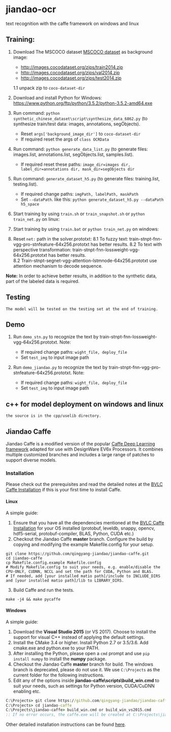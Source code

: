 # jiandao-ocr
text recognition with the caffe  framework on windows and linux
## Training:

1. Download The MSCOCO dataset [MSCOCO dataset](https://cocodataset.org/#download) as background image:
    * http://images.cocodataset.org/zips/train2014.zip
    * http://images.cocodataset.org/zips/val2014.zip
    * http://images.cocodataset.org/zips/test2014.zip
    
    1.1  unpack zip to `coco-dataset-dir`

2. Download and install Python for Windows: https://www.python.org/ftp/python/3.5.2/python-3.5.2-amd64.exe

3. Run command: `python synthetic_chinese_dataset\script\synthesize_data_6862.py` (to synthesize train/test data: images, annotations, segObjects).
    - Reset `args['background_image_dir']` to `coco-dataset-dir`
    - If required reset the args of `class OCRData`

4. Run command: `python generate_data_list.py` (to generate files: images.list, annotations.list, segObjects.list, samples.list).
    - If required reset these paths: `image_dir=images dir, label_dir=annotations dir, mask_dir=segObjects dir`

5. Run command: `generate_dataset_h5.py` (to generate files: training.list, testing.list).
    - If required change paths: `imgPath, labelPath, maskPath`
    - Set `--dataPath`. like this: `python generate_dataset_h5.py --dataPath h5_space`

6. Start training by using `train.sh` or `train_snapshot.sh` or `python train_net.py` on linux: 

7. Start training by using `train.bat` or `python train_net.py` on windows: 

8. Reset `net:` path in the solver.prototxt: 
    8.1  To fuzzy text: train-stnpt-fnn-vgg-pro-stnfeature-64x256.prototxt has better results.
    8.2  To text with perspective transformation: train-stnpt-fnn-lossweight-vgg-64x256.prototxt has better results.	
    8.2  Train-stnpt-segnet-vgg-attention-lstmnode-64x256.prototxt use attention mechanism to decode sequence.
	
 **Note:** In order to achieve better results, in addition to the synthetic data, part of the labeled data is required.

## Testing 

    The model will be tested on the testing set at the end of training.

## Demo

1.  Run `demo_stn.py` to recognize the text by train-stnpt-fnn-lossweight-vgg-64x256.prototxt.
    Note:
    - If required change paths: `wight_file, deploy_file`
    - Set `test_img` to input image path

2.  Run `demo_jiandao.py` to recognize the text by train-stnpt-fnn-vgg-pro-stnfeature-64x256.prototxt.
    Note:
    - If required change paths: `wight_file, deploy_file`
    - Set `test_img` to input image path

## c++ for model deployment on windows and linux

    the source is in the cpp/uselib directory.

## Jiandao Caffe

Jiandao Caffe is a modified version of the popular [Caffe Deep Learning framework](http://caffe.berkeleyvision.org/) adapted for use with DesignWare EV6x Processors.
It combines multiple customized branches and includes a large range of patches to support diverse models. 

### Installation
Please check out the prerequisites and read the detailed notes at the [BVLC Caffe Installation](http://caffe.berkeleyvision.org/installation.html) if this is your first time to install Caffe.

#### Linux
A simple guide:
1. Ensure that you have all the dependencies mentioned at the [BVLC Caffe Installation](http://caffe.berkeleyvision.org/installation.html) for your OS installed (protobuf, leveldb, snappy, opencv, hdf5-serial, protobuf-compiler, BLAS, Python, CUDA etc.)
2. Checkout the Jiandao Caffe **master** branch. Configure the build by copying and modifying the example Makefile.config for your setup.
```Shell
git clone https://github.com/qingyang-jiandao/jiandao-caffe.git
cd jiandao-caffe
cp Makefile.config.example Makefile.config
# Modify Makefile.config to suit your needs, e.g. enable/disable the CPU-ONLY, CUDNN, NCCL and set the path for CUDA, Python and BLAS.
# If needed, add [your installed matio path]/include to INCLUDE_DIRS and [your installed matio path]/lib to LIBRARY_DIRS.
```
3. Build Caffe and run the tests.
```Shell
make -j4 && make pycaffe
```

#### Windows
A simple guide:
1. Download the **Visual Studio 2015** (or VS 2017). Choose to install the support for visual C++ instead of applying the default settings.
2. Install the CMake 3.4 or higher. Install Python 2.7 or 3.5/3.6. Add cmake.exe and python.exe to your PATH.
3. After installing the Python, please open a `cmd` prompt and use `pip install numpy` to install the **numpy** package.
4. Checkout the Jiandao Caffe **master** branch for build. The windows branch is deprecated, please do not use it. We use `C:\Projects` as the current folder for the following instructions.
5. Edit any of the options inside **jiandao-caffe\scripts\build_win.cmd** to suit your needs, such as settings for Python version, CUDA/CuDNN enabling etc.   
```cmd
C:\Projects> git clone https://github.com/qingyang-jiandao/jiandao-caffe.git
C:\Projects> cd jiandao-caffe
C:\Projects\jiandao-caffe> build_win.cmd or build_win_vs2015.cmd
:: If no error occurs, the caffe.exe will be created at C:\Projects\jiandao-caffe\build\tools\Release after a successful build.
```
Other detailed installation instructions can be found [here](https://github.com/BVLC/caffe/blob/windows/README.md).
